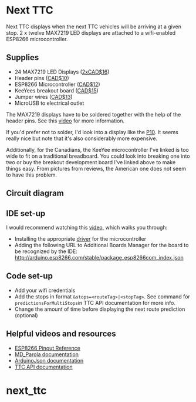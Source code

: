 # Next TTC
Next TTC displays when the next TTC vehicles will be arriving at a given stop. 2 x twelve MAX7219 LED displays are attached to a wifi-enabled ESP8266 microcontroller.

<insert photo>

## Supplies
- 24 MAX7219 LED Displays ([2xCAD$16](https://2ly.link/1yXWO))
- Header pins ([CAD$10](https://2ly.link/1yXWU))
- ESP8266 Microcontroller ([CAD$12](https://2ly.link/1yXWR))
- KeeYees breakout board ([CAD$15](https://amzn.to/3RCGdrc))
- Jumper wires ([CAD$13](https://2ly.link/1yXWT))
- MicroUSB to electrical outlet

The MAX7219 displays have to be soldered together with the help of the header pins. See this [video](https://www.youtube.com/watch?v=gNjKy5nY64k&t=423s) for more information.

If you'd prefer not to solder, I'd look into a display like the [P10](https://2ly.link/1yXUD). It seems really nice but note that it's also considerably more expensive.

Additionally, for the Canadians, the KeeYee microcontroller I've linked is too wide to fit on a traditional breadboard. You could look into breaking one into two or buy the breakout development board I've linked above to make things easy. From pictures from reviews, the American one does not seem to have this problem.

## Circuit diagram


## IDE set-up
I would recommend watching this [video](https://www.youtube.com/watch?v=la-yGpXZ6sU), which walks you through:
- Installing the appropriate [driver](https://github.com/nodemcu/nodemcu-devkit/tree/master/Drivers) for the microcontroller
- Adding the following URL to Additional Boards Manager for the board to be recognized by the IDE: http://arduino.esp8266.com/stable/package_esp8266com_index.json

## Code set-up
- Add your wifi credentials 
- Add the stops in format `&stops=<routeTag>|<stopTag>`. See command for `predictionsForMultiStops`in TTC API documentation for more info.
- Change the amount of time before displaying the next route prediction (optional)


## Helpful videos and resources
- [ESP8266 Pinout Reference](https://randomnerdtutorials.com/esp8266-pinout-reference-gpios/)
- [MD_Parola documentation](https://majicdesigns.github.io/MD_Parola/)
- [ArduinoJson documentation](https://arduinojson.org/v7/tutorial/deserialization/)
- [TTC API documentation](https://open.toronto.ca/dataset/ttc-real-time-next-vehicle-arrival-nvas/)
# next_ttc
